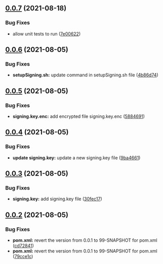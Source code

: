 ## [0.0.7](https://github.com/IBM/data-virtualization-on-cloud-java-sdk/compare/0.0.6...0.0.7) (2021-08-18)


### Bug Fixes

* allow unit tests to run ([7e00622](https://github.com/IBM/data-virtualization-on-cloud-java-sdk/commit/7e006224eca0572e62bbcacf1e4aee8563be4985))

## [0.0.6](https://github.com/IBM/data-virtualization-on-cloud-java-sdk/compare/0.0.5...0.0.6) (2021-08-05)


### Bug Fixes

* **setupSigning.sh:** update command in setupSigning.sh file ([4b86d74](https://github.com/IBM/data-virtualization-on-cloud-java-sdk/commit/4b86d7414c4024fe461e8a1fdbd11aa81c2c25b4))

## [0.0.5](https://github.com/IBM/data-virtualization-on-cloud-java-sdk/compare/0.0.4...0.0.5) (2021-08-05)


### Bug Fixes

* **signing.key.enc:** add encrypted file signing.key.enc ([5884691](https://github.com/IBM/data-virtualization-on-cloud-java-sdk/commit/58846918269daf58cab078d357d9bafffc29215f))

## [0.0.4](https://github.com/IBM/data-virtualization-on-cloud-java-sdk/compare/0.0.3...0.0.4) (2021-08-05)


### Bug Fixes

* **update signing.key:** update a new signing.key file ([9ba4661](https://github.com/IBM/data-virtualization-on-cloud-java-sdk/commit/9ba46619ff834ef494b5db66549f65d3698ffc5e))

## [0.0.3](https://github.com/IBM/data-virtualization-on-cloud-java-sdk/compare/0.0.2...0.0.3) (2021-08-05)


### Bug Fixes

* **signing.key:** add signing.key file ([30fec17](https://github.com/IBM/data-virtualization-on-cloud-java-sdk/commit/30fec1784a0040f22e69a3fa61333b65af8247d3))

## [0.0.2](https://github.com/IBM/data-virtualization-on-cloud-java-sdk/compare/0.0.1...0.0.2) (2021-08-05)


### Bug Fixes

* **pom.xml:** revert the version from 0.0.1 to 99-SNAPSHOT for pom.xml ([cd72841](https://github.com/IBM/data-virtualization-on-cloud-java-sdk/commit/cd7284131cdcaff8a58d06a0937d92cd713ea6d3))
* **pom.xml:** revert the version from 0.0.1 to 99-SNAPSHOT for pom.xml ([79cce1c](https://github.com/IBM/data-virtualization-on-cloud-java-sdk/commit/79cce1cd0584a6edda4b921e5af98cf41ff41071))
